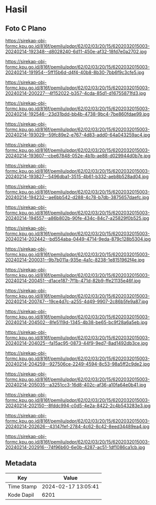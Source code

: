 # Hasil

## Foto C Plano

https://sirekap-obj-formc.kpu.go.id/816f/pemilu/pdpr/62/02/03/20/15/6202032015003-20240214-192348--d8028240-6d11-450e-af32-18fd7e0a2702.jpg

https://sirekap-obj-formc.kpu.go.id/816f/pemilu/pdpr/62/02/03/20/15/6202032015003-20240214-191954--5ff15b6d-d4f4-40b8-8b30-7bb6f9c3cfe5.jpg

https://sirekap-obj-formc.kpu.go.id/816f/pemilu/pdpr/62/02/03/20/15/6202032015003-20240214-200227--4f152022-b357-4cda-85d1-d16755871fd3.jpg

https://sirekap-obj-formc.kpu.go.id/816f/pemilu/pdpr/62/02/03/20/15/6202032015003-20240214-192546--23d31bdd-bb4b-4738-9bc4-7be860fdae99.jpg

https://sirekap-obj-formc.kpu.go.id/816f/pemilu/pdpr/62/02/03/20/15/6202032015003-20240214-193029--59fc89e2-e767-4d83-add0-64a043259ac4.jpg

https://sirekap-obj-formc.kpu.go.id/816f/pemilu/pdpr/62/02/03/20/15/6202032015003-20240214-193607--cbe67848-052e-4b1b-ae88-d029944d0b7e.jpg

https://sirekap-obj-formc.kpu.go.id/816f/pemilu/pdpr/62/02/03/20/15/6202032015003-20240214-193827--5496dba1-3515-4b61-b332-aeb8b528ad04.jpg

https://sirekap-obj-formc.kpu.go.id/816f/pemilu/pdpr/62/02/03/20/15/6202032015003-20240214-194232--ae6bb542-d288-4c78-b7db-3875657daefc.jpg

https://sirekap-obj-formc.kpu.go.id/816f/pemilu/pdpr/62/02/03/20/15/6202032015003-20240214-194557--a86b802b-90fe-434c-84c7-a25829f0b525.jpg

https://sirekap-obj-formc.kpu.go.id/816f/pemilu/pdpr/62/02/03/20/15/6202032015003-20240214-202442--bd554aba-0449-4714-9eda-879c128b5304.jpg

https://sirekap-obj-formc.kpu.go.id/816f/pemilu/pdpr/62/02/03/20/15/6202032015003-20240214-200031--9b7b011a-935e-4a1c-8238-1e8151962f4e.jpg

https://sirekap-obj-formc.kpu.go.id/816f/pemilu/pdpr/62/02/03/20/15/6202032015003-20240214-200451--d1ace187-7f1b-471d-82b9-ffe21135e46f.jpg

https://sirekap-obj-formc.kpu.go.id/816f/pemilu/pdpr/62/02/03/20/15/6202032015003-20240214-200747--19ce4d7c-a255-4d49-9907-2c86b5fe9a87.jpg

https://sirekap-obj-formc.kpu.go.id/816f/pemilu/pdpr/62/02/03/20/15/6202032015003-20240214-204502--8fe5119d-1345-4b38-be65-bc9f28a6a5eb.jpg

https://sirekap-obj-formc.kpu.go.id/816f/pemilu/pdpr/62/02/03/20/15/6202032015003-20240214-204025--fa15ac95-0873-44f9-9ed7-8ad1492db3ce.jpg

https://sirekap-obj-formc.kpu.go.id/816f/pemilu/pdpr/62/02/03/20/15/6202032015003-20240214-204259--927506ce-2249-4594-8c53-98a5ff2c9de2.jpg

https://sirekap-obj-formc.kpu.go.id/816f/pemilu/pdpr/62/02/03/20/15/6202032015003-20240214-205035--a3251cc3-16d8-402c-af36-a10fa64e0b41.jpg

https://sirekap-obj-formc.kpu.go.id/816f/pemilu/pdpr/62/02/03/20/15/6202032015003-20240214-202150--8fddc994-c0d5-4e2a-8422-2c4b543283e3.jpg

https://sirekap-obj-formc.kpu.go.id/816f/pemilu/pdpr/62/02/03/20/15/6202032015003-20240214-202626--43147fef-2784-4c62-8c42-8eed34489ea4.jpg

https://sirekap-obj-formc.kpu.go.id/816f/pemilu/pdpr/62/02/03/20/15/6202032015003-20240214-202916--74f96b60-6e0b-4287-ac51-1df1086ca1cb.jpg


## Metadata

| Key        | Value               |
| ---------- | ------------------- |
| Time Stamp | 2024-02-17 13:05:41 |
| Kode Dapil | 6201                |



